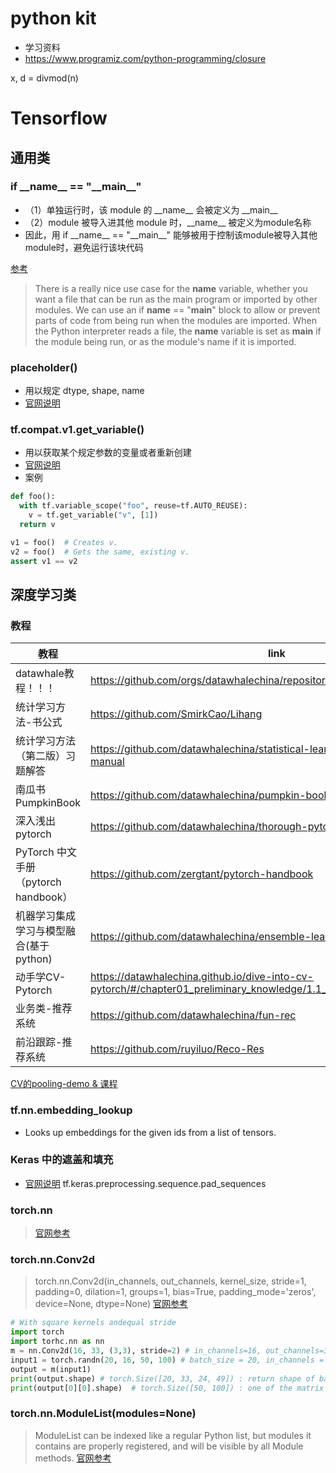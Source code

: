 
# python kit

- 学习资料
- https://www.programiz.com/python-programming/closure

x, d = divmod(n)

# Tensorflow

## 通用类

### if \_\_name__ == "\_\_main__"
- （1）单独运行时，该 module 的 \_\_name__ 会被定义为 \_\_main__ 
- （2）module 被导入进其他 module 时，\_\_name__ 被定义为module名称
- 因此，用 if \_\_name__ == "\_\_main__" 能够被用于控制该module被导入其他module时，避免运行该块代码


[参考](https://www.freecodecamp.org/news/if-name-main-python-example/#:~:text=We%20can%20use%20an%20if,name%20if%20it%20is%20imported.)
> There is a really nice use case for the __name__ variable, whether you want a file that can be run as the main program or imported by other modules. We can use an if __name__ == "__main__" block to allow or prevent parts of code from being run when the modules are imported.
When the Python interpreter reads a file, the __name__ variable is set as __main__ if the module being run, or as the module's name if it is imported.


### placeholder()
- 用以规定 dtype, shape, name
- [官网说明](https://www.tensorflow.org/api_docs/python/tf/compat/v1/placeholder)

### tf.compat.v1.get_variable()
- 用以获取某个规定参数的变量或者重新创建
- [官网说明](https://www.tensorflow.org/api_docs/python/tf/compat/v1/get_variable)
- 案例
```python
def foo():
  with tf.variable_scope("foo", reuse=tf.AUTO_REUSE):
    v = tf.get_variable("v", [1])
  return v

v1 = foo()  # Creates v.
v2 = foo()  # Gets the same, existing v.
assert v1 == v2
```

## 深度学习类

### 教程

|教程   	|link                                                    	|
|---	|----------------------------------------------------	|
|datawhale教程！！！|https://github.com/orgs/datawhalechina/repositories?type=all
|统计学习方法-书公式|https://github.com/SmirkCao/Lihang|
|统计学习方法（第二版）习题解答|https://github.com/datawhalechina/statistical-learning-method-solutions-manual|
|南瓜书PumpkinBook|https://github.com/datawhalechina/pumpkin-book|
|深入浅出pytorch   	| https://github.com/datawhalechina/thorough-pytorch 	|
|PyTorch 中文手册（pytorch handbook）|https://github.com/zergtant/pytorch-handbook|
|机器学习集成学习与模型融合(基于python)   	|https://github.com/datawhalechina/ensemble-learning                                                    	|
|动手学CV-Pytorch|https://datawhalechina.github.io/dive-into-cv-pytorch/#/chapter01_preliminary_knowledge/1.1_environment_install/README|
|业务类-推荐系统|https://github.com/datawhalechina/fun-rec|
|前沿跟踪-推荐系统|https://github.com/ruyiluo/Reco-Res|


[CV的pooling-demo & 课程](https://deeplizard.com/resource/pavq7noze3)

### tf.nn.embedding_lookup
- Looks up embeddings for the given ids from a list of tensors.

### Keras 中的遮盖和填充
- [官网说明](https://www.tensorflow.org/guide/keras/masking_and_padding)
tf.keras.preprocessing.sequence.pad_sequences

### torch.nn
> [官网参考](https://pytorch.org/docs/stable/nn.html)

### torch.nn.Conv2d

> torch.nn.Conv2d(in_channels, out_channels, kernel_size, stride=1, padding=0, dilation=1, groups=1, bias=True, padding_mode='zeros', device=None, dtype=None)
> [官网参考](https://pytorch.org/docs/stable/generated/torch.nn.Conv2d.html)

```python
# With square kernels andequal stride
import torch
import torhc.nn as nn
m = nn.Conv2d(16, 33, (3,3), stride=2) # in_channels=16, out_channels=33
input1 = torch.randn(20, 16, 50, 100) # batch_size = 20, in_channels = 16, matrix shape = (50,100)
output = m(input1) 
print(output.shape) # torch.Size([20, 33, 24, 49]) : return shape of batch_size = 20, out_channels = 33, (24, 49) as product size  
print(output[0][0].shape)  # torch.Size([50, 100]) : one of the matrix shape is (50, 100)
```

### torch.nn.ModuleList(modules=None)
> ModuleList can be indexed like a regular Python list, but modules it contains are properly registered, and will be visible by all Module methods.
> [官网参考](https://pytorch.org/docs/stable/generated/torch.nn.ModuleList.html?highlight=nn%20modulelist#torch.nn.ModuleList)

